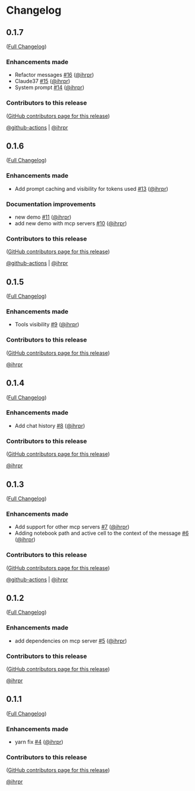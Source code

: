 # Changelog

<!-- <START NEW CHANGELOG ENTRY> -->

## 0.1.7

([Full Changelog](https://github.com/ihrpr/mcp-client-jupyter-chat/compare/v0.1.6...033da80e1b8ccca0cfc8389460a3e068d064d086))

### Enhancements made

- Refactor messages [#16](https://github.com/ihrpr/mcp-client-jupyter-chat/pull/16) ([@ihrpr](https://github.com/ihrpr))
- Claude37 [#15](https://github.com/ihrpr/mcp-client-jupyter-chat/pull/15) ([@ihrpr](https://github.com/ihrpr))
- System prompt [#14](https://github.com/ihrpr/mcp-client-jupyter-chat/pull/14) ([@ihrpr](https://github.com/ihrpr))

### Contributors to this release

([GitHub contributors page for this release](https://github.com/ihrpr/mcp-client-jupyter-chat/graphs/contributors?from=2025-03-26&to=2025-03-30&type=c))

[@github-actions](https://github.com/search?q=repo%3Aihrpr%2Fmcp-client-jupyter-chat+involves%3Agithub-actions+updated%3A2025-03-26..2025-03-30&type=Issues) | [@ihrpr](https://github.com/search?q=repo%3Aihrpr%2Fmcp-client-jupyter-chat+involves%3Aihrpr+updated%3A2025-03-26..2025-03-30&type=Issues)

<!-- <END NEW CHANGELOG ENTRY> -->

## 0.1.6

([Full Changelog](https://github.com/ihrpr/mcp-client-jupyter-chat/compare/v0.1.5...6f3eb5b31dde1c0e38b0ce522668cb400ab4d730))

### Enhancements made

- Add prompt caching and visibility for tokens used [#13](https://github.com/ihrpr/mcp-client-jupyter-chat/pull/13) ([@ihrpr](https://github.com/ihrpr))

### Documentation improvements

- new demo [#11](https://github.com/ihrpr/mcp-client-jupyter-chat/pull/11) ([@ihrpr](https://github.com/ihrpr))
- add new demo with mcp servers [#10](https://github.com/ihrpr/mcp-client-jupyter-chat/pull/10) ([@ihrpr](https://github.com/ihrpr))

### Contributors to this release

([GitHub contributors page for this release](https://github.com/ihrpr/mcp-client-jupyter-chat/graphs/contributors?from=2025-02-18&to=2025-03-26&type=c))

[@github-actions](https://github.com/search?q=repo%3Aihrpr%2Fmcp-client-jupyter-chat+involves%3Agithub-actions+updated%3A2025-02-18..2025-03-26&type=Issues) | [@ihrpr](https://github.com/search?q=repo%3Aihrpr%2Fmcp-client-jupyter-chat+involves%3Aihrpr+updated%3A2025-02-18..2025-03-26&type=Issues)

## 0.1.5

([Full Changelog](https://github.com/ihrpr/mcp-client-jupyter-chat/compare/v0.1.4...92a3914d171d8630c728ad77767459a37492286b))

### Enhancements made

- Tools visibility [#9](https://github.com/ihrpr/mcp-client-jupyter-chat/pull/9) ([@ihrpr](https://github.com/ihrpr))

### Contributors to this release

([GitHub contributors page for this release](https://github.com/ihrpr/mcp-client-jupyter-chat/graphs/contributors?from=2025-02-15&to=2025-02-18&type=c))

[@ihrpr](https://github.com/search?q=repo%3Aihrpr%2Fmcp-client-jupyter-chat+involves%3Aihrpr+updated%3A2025-02-15..2025-02-18&type=Issues)

## 0.1.4

([Full Changelog](https://github.com/ihrpr/mcp-client-jupyter-chat/compare/v0.1.3...28089f2ee2b5e13c7ceb404e09502fad0f08278b))

### Enhancements made

- Add chat history [#8](https://github.com/ihrpr/mcp-client-jupyter-chat/pull/8) ([@ihrpr](https://github.com/ihrpr))

### Contributors to this release

([GitHub contributors page for this release](https://github.com/ihrpr/mcp-client-jupyter-chat/graphs/contributors?from=2025-02-04&to=2025-02-15&type=c))

[@ihrpr](https://github.com/search?q=repo%3Aihrpr%2Fmcp-client-jupyter-chat+involves%3Aihrpr+updated%3A2025-02-04..2025-02-15&type=Issues)

## 0.1.3

([Full Changelog](https://github.com/ihrpr/mcp-client-jupyter-chat/compare/v0.1.2...5b2c81ad83837c0fc8e603017b0cd0385c6abc9a))

### Enhancements made

- Add support for other mcp servers [#7](https://github.com/ihrpr/mcp-client-jupyter-chat/pull/7) ([@ihrpr](https://github.com/ihrpr))
- Adding notebook path and active cell to the context of the message [#6](https://github.com/ihrpr/mcp-client-jupyter-chat/pull/6) ([@ihrpr](https://github.com/ihrpr))

### Contributors to this release

([GitHub contributors page for this release](https://github.com/ihrpr/mcp-client-jupyter-chat/graphs/contributors?from=2025-02-02&to=2025-02-04&type=c))

[@github-actions](https://github.com/search?q=repo%3Aihrpr%2Fmcp-client-jupyter-chat+involves%3Agithub-actions+updated%3A2025-02-02..2025-02-04&type=Issues) | [@ihrpr](https://github.com/search?q=repo%3Aihrpr%2Fmcp-client-jupyter-chat+involves%3Aihrpr+updated%3A2025-02-02..2025-02-04&type=Issues)

## 0.1.2

([Full Changelog](https://github.com/ihrpr/mcp-client-jupyter-chat/compare/v0.1.1...70f862b90e04075c298c5314b9564dbc01af692b))

### Enhancements made

- add dependencies on mcp server [#5](https://github.com/ihrpr/mcp-client-jupyter-chat/pull/5) ([@ihrpr](https://github.com/ihrpr))

### Contributors to this release

([GitHub contributors page for this release](https://github.com/ihrpr/mcp-client-jupyter-chat/graphs/contributors?from=2025-02-01&to=2025-02-02&type=c))

[@ihrpr](https://github.com/search?q=repo%3Aihrpr%2Fmcp-client-jupyter-chat+involves%3Aihrpr+updated%3A2025-02-01..2025-02-02&type=Issues)

## 0.1.1

([Full Changelog](https://github.com/ihrpr/mcp-client-jupyter-chat/compare/0.1.0...632c9e3388db39f70b071a929a5e8ad19cfc702b))

### Enhancements made

- yarn fix [#4](https://github.com/ihrpr/mcp-client-jupyter-chat/pull/4) ([@ihrpr](https://github.com/ihrpr))

### Contributors to this release

([GitHub contributors page for this release](https://github.com/ihrpr/mcp-client-jupyter-chat/graphs/contributors?from=2025-02-01&to=2025-02-01&type=c))

[@ihrpr](https://github.com/search?q=repo%3Aihrpr%2Fmcp-client-jupyter-chat+involves%3Aihrpr+updated%3A2025-02-01..2025-02-01&type=Issues)
